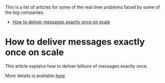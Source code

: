 This is a list of articles for some of the real time problems faced by some of the big companies.
<!-- TOC -->

- [How to deliver messages exactly once on scale](#how-to-deliver-messages-exactly-once-on-scale)

<!-- /TOC -->
# How to deliver messages exactly once on scale

This article explains how to deliver billions of messages exactly once.

More details is available [here](https://segment.com/blog/exactly-once-delivery/)